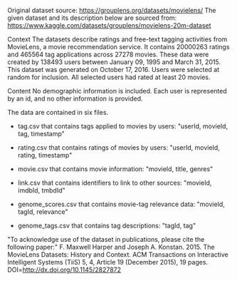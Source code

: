 Original dataset source: https://grouplens.org/datasets/movielens/
The given dataset and its description below are sourced from:   https://www.kaggle.com/datasets/grouplens/movielens-20m-dataset 

Context
The datasets describe ratings and free-text tagging activities from MovieLens, a movie recommendation service. It contains 20000263 ratings and 465564 tag applications across 27278 movies. These data were created by 138493 users between January 09, 1995 and March 31, 2015. This dataset was generated on October 17, 2016.
Users were selected at random for inclusion. All selected users had rated at least 20 movies.

Content
No demographic information is included. Each user is represented by an id, and no other information is provided.

The data are contained in six files.

* tag.csv that contains tags applied to movies by users:       "userId, movieId, tag, timestamp"

* rating.csv that contains ratings of movies by users:         "userId, movieId, rating, timestamp"
 
* movie.csv that contains movie information:                   "movieId, title, genres"

* link.csv that contains identifiers to link to other sources: "movieId, imdbId, tmbdId"

* genome_scores.csv that contains movie-tag relevance data:    "movieId, tagId, relevance"

* genome_tags.csv that contains tag descriptions:              "tagId, tag"

"To acknowledge use of the dataset in publications, please cite the following paper:"
F. Maxwell Harper and Joseph A. Konstan. 2015. The MovieLens Datasets: History and Context. ACM Transactions on Interactive Intelligent Systems (TiiS) 5, 4, Article 19 (December 2015), 19 pages. DOI=http://dx.doi.org/10.1145/2827872
